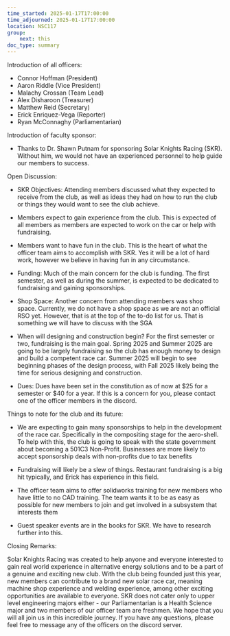 ```yaml
---
time_started: 2025-01-17T17:00:00
time_adjourned: 2025-01-17T17:00:00
location: NSC117
group:
    next: this
doc_type: summary
---
```

Introduction of all officers:

- Connor Hoffman (President)
- Aaron Riddle (Vice President)
- Malachy Crossan (Team Lead)
- Alex Disharoon (Treasurer)
- Matthew Reid (Secretary) 
- Erick Enriquez-Vega (Reporter)
- Ryan McConnaghy (Parliamentarian)

Introduction of faculty sponsor:

- Thanks to Dr. Shawn Putnam for sponsoring Solar Knights Racing (SKR). Without him, we would not have an experienced personnel to help guide our members to success.

Open Discussion:

- SKR Objectives: Attending members discussed what they expected to receive from the club, as well as ideas they had on how to run the club or things they would want to see the club achieve. 

- Members expect to gain experience from the club. This is expected of all members as members are expected to work on the car or help with fundraising.

- Members want to have fun in the club. This is the heart of what the officer team aims to accomplish with SKR. Yes it will be a lot of hard work, however we believe in having fun in any circumstance. 

- Funding: Much of the main concern for the club is funding. The first semester, as well as during the summer, is expected to be dedicated to fundraising and gaining sponsorships. 

- Shop Space: Another concern from attending members was shop space. Currently, we do not have a shop space as we are not an official RSO yet. However, that is at the top of the to-do list for us. That is something we will have to discuss with the SGA

- When will designing and construction begin? For the first semester or two, fundraising is the main goal. Spring 2025 and Summer 2025 are going to be largely fundraising so the club has enough money to design and build a competent race car. Summer 2025 will begin to see beginning phases of the design process, with Fall 2025 likely being the time for serious designing and construction. 

- Dues: Dues have been set in the constitution as of now at $25 for a semester or $40 for a year. If this is a concern for you, please contact one of the officer members in the discord. 


Things to note for the club and its future:


- We are expecting to gain many sponsorships to help in the development of the race car. Specifically in the compositing stage for the aero-shell. To help with this, the club is going to speak with the state government about becoming a 501C3 Non-Profit. Businesses are more likely to accept sponsorship deals with non-profits due to tax benefits

- Fundraising will likely be a slew of things. Restaurant fundraising is a big hit typically, and Erick has experience in this field. 

- The officer team aims to offer solidworks training for new members who have little to no CAD training. The team wants it to be as easy as possible for new members to join and get involved in a subsystem that interests them

- Guest speaker events are in the books for SKR. We have to research further into this. 


  

Closing Remarks:

Solar Knights Racing was created to help anyone and everyone interested to gain real world experience in alternative energy solutions and to be a part of a genuine and exciting new club. With the club being founded just this year, new members can contribute to a brand new solar race car, meaning machine shop experience and welding experience, among other exciting opportunities are available to everyone. SKR does not cater only to upper level engineering majors either - our Parliamentarian is a Health Science major and two members of our officer team are freshmen. We hope that you will all join us in this incredible journey. If you have any questions, please feel free to message any of the officers on the discord server.